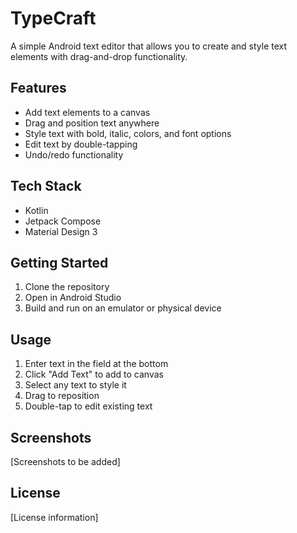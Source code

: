 # TypeCraft

A simple Android text editor that allows you to create and style text elements with drag-and-drop
functionality.

## Features

- Add text elements to a canvas
- Drag and position text anywhere
- Style text with bold, italic, colors, and font options
- Edit text by double-tapping
- Undo/redo functionality

## Tech Stack

- Kotlin
- Jetpack Compose
- Material Design 3

## Getting Started

1. Clone the repository
2. Open in Android Studio
3. Build and run on an emulator or physical device

## Usage

1. Enter text in the field at the bottom
2. Click "Add Text" to add to canvas
3. Select any text to style it
4. Drag to reposition
5. Double-tap to edit existing text

## Screenshots

[Screenshots to be added]

## License

[License information]